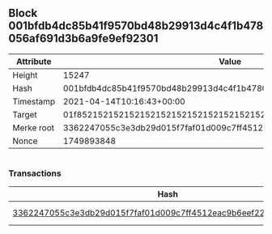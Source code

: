 ## Block 001bfdb4dc85b41f9570bd48b29913d4c4f1b478056af691d3b6a9fe9ef92301

Attribute | Value
--- | ---
Height | 15247
Hash | 001bfdb4dc85b41f9570bd48b29913d4c4f1b478056af691d3b6a9fe9ef92301
Timestamp | 2021-04-14T10:16:43+00:00
Target | 01f8521521521521521521521521521521521521521521521521521521521521
Merke root | 3362247055c3e3db29d015f7faf01d009c7ff4512eac9b6eef22310095f21df5
Nonce | 1749893848

```

```

### Transactions

Hash | Amount
--- | ---
[3362247055c3e3db29d015f7faf01d009c7ff4512eac9b6eef22310095f21df5](3362247055c3e3db29d015f7faf01d009c7ff4512eac9b6eef22310095f21df5.md) | 10.00000000 SKEPTI 
